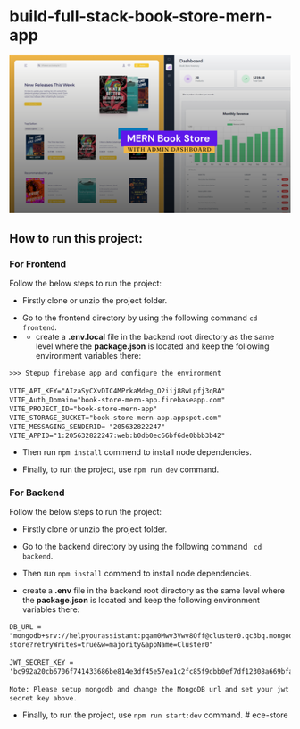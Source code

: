 # build-full-stack-book-store-mern-app
![full-stack-book-store-mern-project](/frontend/src/assets/github-cover.png)

## How to run this project:

### For Frontend 
Follow the below steps to run the project: 
- Firstly clone or unzip the project folder.
* Go to the frontend directory by using the following command ``` cd frontend ```.
* * create a **.env.local** file in the backend root directory as the same level where the **package.json** is located and keep the following environment variables there:
```
>>> Stepup firebase app and configure the environment

VITE_API_KEY="AIzaSyCXvDIC4MPrkaMdeg_O2iij88wLpfj3qBA"
VITE_Auth_Domain="book-store-mern-app.firebaseapp.com"
VITE_PROJECT_ID="book-store-mern-app"
VITE_STORAGE_BUCKET="book-store-mern-app.appspot.com"
VITE_MESSAGING_SENDERID= "205632822247"
VITE_APPID="1:205632822247:web:b0db0ec66bf6de0bbb3b42"
```
+ Then run `` npm install `` commend to install node dependencies.
- Finally, to run the project, use ``npm run dev`` command.


### For Backend
Follow the below steps to run the project: 
- Firstly clone or unzip the project folder.
* Go to the backend directory by using the following command ``` cd backend```.
+ Then run `` npm install `` commend to install node dependencies.
* create a **.env** file in the backend root directory as the same level where the **package.json** is located and keep the following environment variables there: 
```
DB_URL = "mongodb+srv://helpyourassistant:pqam0Mwv3Vwv8Off@cluster0.qc3bq.mongodb.net/book-store?retryWrites=true&w=majority&appName=Cluster0"

JWT_SECRET_KEY = 'bc992a20cb6706f741433686be814e3df45e57ea1c2fc85f9dbb0ef7df12308a669bfa7c976368ff32e32f6541480ce9ec1b122242f9b1257ab669026aeaf16'

Note: Please setup mongodb and change the MongoDB url and set your jwt secret key above.
```

- Finally, to run the project, use ``npm run start:dev`` command.
#   e c e - s t o r e 
 
 
